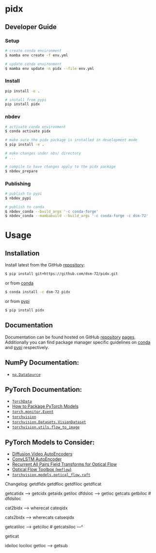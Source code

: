 # pidx

<!-- WARNING: THIS FILE WAS AUTOGENERATED! DO NOT EDIT! -->

## Developer Guide

### Setup

``` sh
# create conda environment
$ mamba env create -f env.yml

# update conda environment
$ mamba env update -n pidx --file env.yml
```

### Install

``` sh
pip install -e .

# install from pypi
pip install pidx
```

### nbdev

``` sh
# activate conda environment
$ conda activate pidx

# make sure the pidx package is installed in development mode
$ pip install -e .

# make changes under nbs/ directory
# ...

# compile to have changes apply to the pidx package
$ nbdev_prepare
```

### Publishing

``` sh
# publish to pypi
$ nbdev_pypi

# publish to conda
$ nbdev_conda --build_args '-c conda-forge'
$ nbdev_conda --mambabuild --build_args '-c conda-forge -c dsm-72'
```

# Usage

## Installation

Install latest from the GitHub
[repository](https://github.com/dsm-72/pidx):

``` sh
$ pip install git+https://github.com/dsm-72/pidx.git
```

or from [conda](https://anaconda.org/dsm-72/pidx)

``` sh
$ conda install -c dsm-72 pidx
```

or from [pypi](https://pypi.org/project/pidx/)

``` sh
$ pip install pidx
```

## Documentation

Documentation can be found hosted on GitHub
[repository](https://github.com/dsm-72/pidx)
[pages](https://dsm-72.github.io/pidx/). Additionally you can find
package manager specific guidelines on
[conda](https://anaconda.org/dsm-72/pidx) and
[pypi](https://pypi.org/project/pidx/) respectively.

## NumPy Documentation:

- [`np.DataSource`](https://numpy.org/doc/stable/reference/generated/numpy.DataSource.html)

## PyTorch Documentation:

- [`TorchData`](https://pytorch.org/data/beta/index.html)
- [How to Package PyTorch
  Models](https://pytorch.org/docs/stable/package.html)
- [`torch.monitor.Event`](https://pytorch.org/docs/stable/monitor.html#torch.monitor.Event)
- [`torchvision`](https://pytorch.org/vision/stable/index.html)
- [`torchvision.Datasets.VisionDataset`](https://pytorch.org/vision/stable/generated/torchvision.datasets.VisionDataset.html#torchvision.datasets.VisionDataset)
- [`torchvision.utils.flow_to_image`](https://pytorch.org/vision/stable/generated/torchvision.utils.flow_to_image.html)

## PyTorch Models to Consider:

- [Diffusion Video
  AutoEncoders](https://github.com/man805/Diffusion-Video-Autoencoders)
- [ConvLSTM
  AutoEncoder](https://holmdk.github.io/2020/04/02/video_prediction.html)
- [Recurrent All Pairs Field Transforms for Optical
  Flow](https://github.com/princeton-vl/RAFT/blob/master/core/raft.py)
- [Optical Flow Toolbox
  (`mmflow`)](https://github.com/open-mmlab/mmflow/blob/master/docs/en/intro.md)
- [`torchvision.models.optical_flow.raft`](https://github.com/pytorch/vision/blob/main/torchvision/models/optical_flow/raft.py)

Changelog: getdfidx getdfloc getdfiloc getdficat

getcatidx —\> getcidx getaidx getiloc dfdsloc —\> getloc getcats
getbiloc \# dfdsiloc

cat2bidx —\> wherecat cateqidx

cats2bidx —\> wherecats catseqidx

getcatiloc —\> getciloc \# getcatsiloc —^

geticat

idxiloc lociloc getloc —\> getsub
